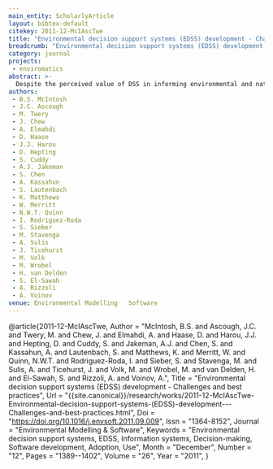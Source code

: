 ```yaml
---
main_entity: ScholarlyArticle
layout: bibtex-default
citekey: 2011-12-McIAscTwe
title: "Environmental decision support systems (EDSS) development - Challenges and best practices (2011)"
breadcrumb: "Environmental decision support systems (EDSS) development - Challenges and best practices (2011)"
category: journal
projects:
 - enviromatics
abstract: >-
  Despite the perceived value of DSS in informing environmental and natural resource management, DSS tools often fail to be adopted by intended end users. By drawing together the experience of a global group of EDSS developers, we have identified and assessed key challenges in EDSS development and offer recommendations to resolve them. Challenges related to engaging end users in EDSS development emphasise the need for a participatory process that embraces end users and stakeholders throughout the design and development process. Adoption challenges concerned with individual and organisational capacities to use EDSS and the match between EDSS and organisational goals can be overcome through the use of an internal champion to promote the EDSS at different levels of a target organisation; co-ordinate and build capacity within the organisation, and; ensure that developers maintain focus on developing EDSS which are relatively easy and inexpensive to use and update (and which are perceived as such by the target users). Significant challenges exist in relation to ensuring EDSS longevity and financial sustainability. Such business challenges may be met through planning and design that considers the long-term costs of training, support, and maintenance; revenue generation and licensing by instituting processes which support communication and interactions; and by employing software technology which enables easy model expansion and re use to gain an economy of scale and reduce development costs. A final group of perhaps more problematic challenges relate to how the success of EDSS ought to be evaluated. Whilst success can be framed relatively easily in terms of interactions with end users, difficulties of definition and measurability emerge in relation to the extent to which EDSS achieve intended outcomes. To tackle the challenges described, the authors provide a set of best practice recommendations concerned with promoting design for ease of use, design for usefulness, establishing trust and credibility, promoting EDSS acceptance, and starting simple and small in functionality terms. Following these recommendations should enhance the achievement of successful EDSS adoption, but more importantly, help facilitate the achievement of desirable social and environmental outcomes.
authors:
 - B.S. McIntosh
 - J.C. Ascough
 - M. Twery
 - J. Chew
 - A. Elmahdi
 - D. Haase
 - J.J. Harou
 - D. Hepting
 - S. Cuddy
 - A.J. Jakeman
 - S. Chen
 - A. Kassahun
 - S. Lautenbach
 - K. Matthews
 - W. Merritt
 - N.W.T. Quinn
 - I. Rodriguez-Roda
 - S. Sieber
 - M. Stavenga
 - A. Sulis
 - J. Ticehurst
 - M. Volk
 - M. Wrobel
 - H. van Delden
 - S. El-Sawah
 - A. Rizzoli
 - A. Voinov
venue: Environmental Modelling   Software
---
```

@article{2011-12-McIAscTwe,
	Author =  "McIntosh, B.S. and Ascough, J.C. and Twery, M. and Chew, J. and Elmahdi, A. and Haase, D. and Harou, J.J. and Hepting, D. and Cuddy, S. and Jakeman, A.J. and Chen, S. and Kassahun, A. and Lautenbach, S. and Matthews, K. and Merritt, W. and Quinn, N.W.T. and Rodriguez-Roda, I. and Sieber, S. and Stavenga, M. and Sulis, A. and Ticehurst, J. and Volk, M. and Wrobel, M. and van Delden, H. and El-Sawah, S. and Rizzoli, A. and Voinov, A.",
	Title =  "Environmental decision support systems (EDSS) development - Challenges and best practices",
	Url = \"{{site.canonical}}/research/works/2011-12-McIAscTwe-Environmental-decision-support-systems-(EDSS)-development---Challenges-and-best-practices.html\",
	Doi =  "https://doi.org/10.1016/j.envsoft.2011.09.009",
	Issn =  "1364-8152",
	Journal =  "Environmental Modelling \& Software",
	Keywords =  "Environmental decision support systems, EDSS, Information systems, Decision-making, Software development, Adoption, Use",
	Month =  "December",
	Number =  "12",
	Pages =  "1389--1402",
	Volume =  "26",
	Year =  "2011",
}
